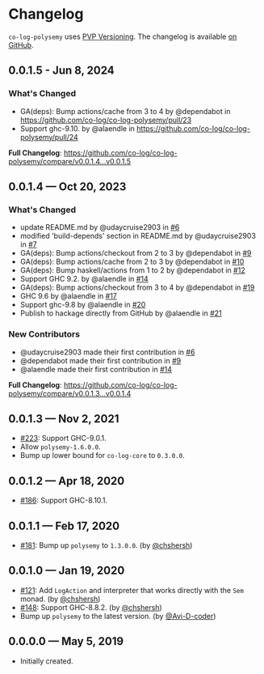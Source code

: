 # Changelog

`co-log-polysemy` uses [PVP Versioning][1].
The changelog is available [on GitHub][2].

## 0.0.1.5 - Jun 8, 2024

### What's Changed
* GA(deps): Bump actions/cache from 3 to 4 by @dependabot in https://github.com/co-log/co-log-polysemy/pull/23
* Support ghc-9.10. by @alaendle in https://github.com/co-log/co-log-polysemy/pull/24


**Full Changelog**: https://github.com/co-log/co-log-polysemy/compare/v0.0.1.4...v0.0.1.5

## 0.0.1.4 — Oct 20, 2023

### What's Changed
* update README.md by @udaycruise2903 in [#6](https://github.com/co-log/co-log-polysemy/pull/6)
* modified 'build-depends' section in README.md by @udaycruise2903 in [#7](https://github.com/co-log/co-log-polysemy/pull/7)
* GA(deps): Bump actions/checkout from 2 to 3 by @dependabot in [#9](https://github.com/co-log/co-log-polysemy/pull/9)
* GA(deps): Bump actions/cache from 2 to 3 by @dependabot in [#10](https://github.com/co-log/co-log-polysemy/pull/10)
* GA(deps): Bump haskell/actions from 1 to 2 by @dependabot in [#12](https://github.com/co-log/co-log-polysemy/pull/12)
* Support GHC 9.2. by @alaendle in [#14](https://github.com/co-log/co-log-polysemy/pull/14)
* GA(deps): Bump actions/checkout from 3 to 4 by @dependabot in [#19](https://github.com/co-log/co-log-polysemy/pull/19)
* GHC 9.6 by @alaendle in [#17](https://github.com/co-log/co-log-polysemy/pull/17)
* Support ghc-9.8 by @alaendle in [#20](https://github.com/co-log/co-log-polysemy/pull/20)
* Publish to hackage directly from GitHub by @alaendle in [#21](https://github.com/co-log/co-log-polysemy/pull/21)

### New Contributors
* @udaycruise2903 made their first contribution in [#6](https://github.com/co-log/co-log-polysemy/pull/6)
* @dependabot made their first contribution in [#9](https://github.com/co-log/co-log-polysemy/pull/9)
* @alaendle made their first contribution in [#14](https://github.com/co-log/co-log-polysemy/pull/14)

**Full Changelog**: https://github.com/co-log/co-log-polysemy/compare/v0.0.1.3...v0.0.1.4
## 0.0.1.3 — Nov 2, 2021

* [#223](https://github.com/co-log/co-log/pulls/223):
  Support GHC-9.0.1.
* Allow `polysemy-1.6.0.0`.
* Bump up lower bound for `co-log-core` to `0.3.0.0`.

## 0.0.1.2 — Apr 18, 2020

* [#186](https://github.com/co-log/co-log/issues/186):
  Support GHC-8.10.1.

## 0.0.1.1 — Feb 17, 2020

* [#181](https://github.com/co-log/co-log/issues/181):
  Bump up `polysemy` to `1.3.0.0`.
  (by [@chshersh](https://github.com/chshersh))

## 0.0.1.0 — Jan 19, 2020

* [#121](https://github.com/co-log/co-log/issues/121):
  Add `LogAction` and interpreter that works directly with the `Sem` monad.
  (by [@chshersh](https://github.com/chshersh))
* [#148](https://github.com/co-log/co-log/issues/148):
  Support GHC-8.8.2.
  (by [@chshersh](https://github.com/chshersh))
* Bump up `polysemy` to the latest version.
  (by [@Avi-D-coder](https://github.com/Avi-D-coder))

## 0.0.0.0 — May 5, 2019

* Initially created.

[1]: https://pvp.haskell.org
[2]: https://github.com/co-log/co-log/releases
